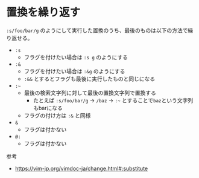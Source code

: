 # 置換を繰り返す

`:s/foo/bar/g` のようにして実行した置換のうち、最後のものは以下の方法で繰り返せる。

- `:s`
    - フラグを付けたい場合は `:s g` のようにする
- `:&`
    - フラグを付けたい場合は `:&g` のようにする
    - `:&&` とするとフラグも最後に実行したものと同じになる
- `:~`
    - 最後の検索文字列に対して最後の置換文字列で置換する
        - たとえば `:s/foo/bar/g` → `/baz` → `:~` とすることで`baz`という文字列もbarになる
    - フラグの付け方は `:&` と同様
- `&`
    - フラグは付かない
- `@:`
    - フラグは付かない

参考

- https://vim-jp.org/vimdoc-ja/change.html#:substitute
